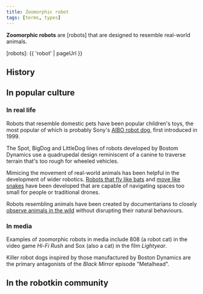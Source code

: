 ```yaml
---
title: Zoomorphic robot
tags: [terms, types]
---
```


**Zoomorphic robots** are [robots] that are designed to resemble real-world animals.

[robots]: {{ 'robot' | pageUrl }}

## History

## In popular culture

### In real life

Robots that resemble domestic pets have been popular children's toys, the most popular of which is probably Sony's [AIBO robot dog], first introduced in 1999.

The Spot, BigDog and LittleDog lines of robots developed by Bostom Dynamics use a quadrupedal design reminiscent of a canine to traverse terrain that's too rough for wheeled vehicles.

Mimicing the movement of real-world animals has been helpful in the development of wider robotics. [Robots that fly like bats] and [move like snakes] have been developed that are capable of navigating spaces too small for people or traditional drones.

Robots resembling animals have been created by documentarians to closely [observe animals in the wild] without disrupting their natural behaviours.

[AIBO robot dog]: https://en.wikipedia.org/wiki/AIBO
[Robots that fly like bats]: https://news.northeastern.edu/2024/09/23/flying-bat-robot/
[move like snakes]: https://interestingengineering.com/innovation/roboa-100-meter-robot-snake-navigates-hazardous-tight-spaces
[observe animals in the wild]: https://www.youtube.com/watch?v=1-q_8TKNG9w

### In media

Examples of zoomorphic robots in media include 808 (a robot cat) in the video game _Hi-Fi Rush_ and Sox (also a cat) in the film _Lightyear_.

Killer robot dogs inspired by those manufactured by Boston Dynamics are the primary antagonists of the _Black Mirror_ episode "Metalhead".

## In the robotkin community
